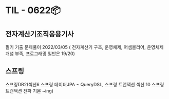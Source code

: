 # TIL - 0622📦

## 전자계산기조직응용기사
필기 기출 문제풀이 2022/03/05 ( 전자계산기 구조, 운영체제,
어셈블리어, 운영체제 개념 부족, 프로그래밍 일반은 19/20)
  
## 스프링  
스프링DB2(섹션6 스프링 데이터JPA ~ QueryDSL, 스프링 트랜잭션 섹션 10 스프링 트랜잭션 전파 기본 ~ing)
